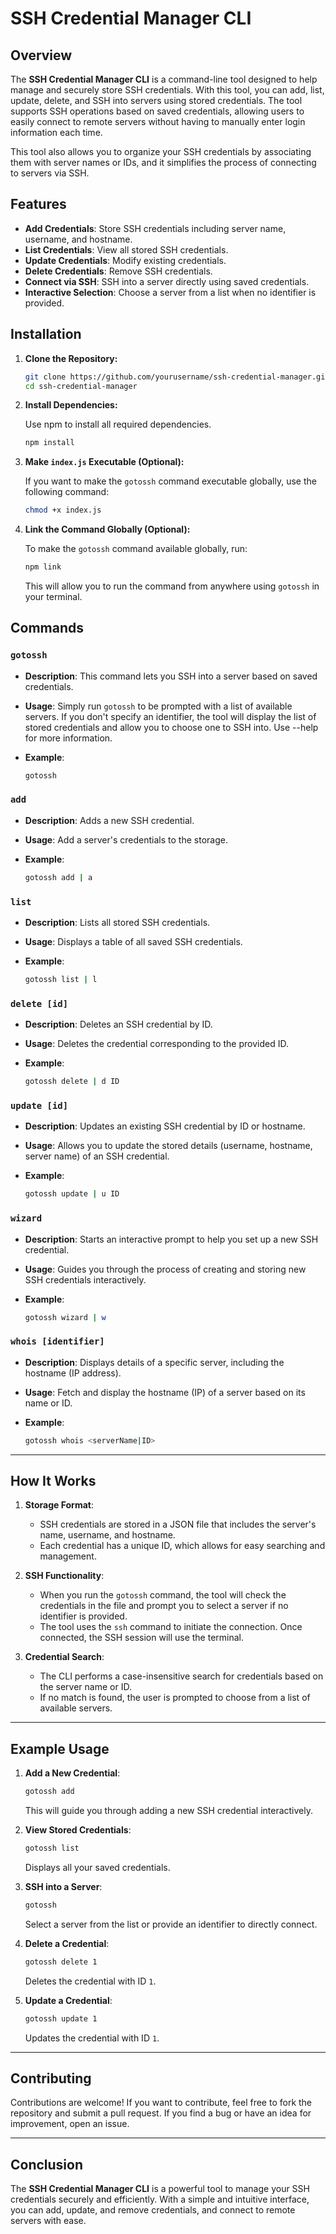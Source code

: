 # SSH Credential Manager CLI

## Overview

The **SSH Credential Manager CLI** is a command-line tool designed to help manage and securely store SSH credentials. With this tool, you can add, list, update, delete, and SSH into servers using stored credentials. The tool supports SSH operations based on saved credentials, allowing users to easily connect to remote servers without having to manually enter login information each time.

This tool also allows you to organize your SSH credentials by associating them with server names or IDs, and it simplifies the process of connecting to servers via SSH.

## Features

- **Add Credentials**: Store SSH credentials including server name, username, and hostname.
- **List Credentials**: View all stored SSH credentials.
- **Update Credentials**: Modify existing credentials.
- **Delete Credentials**: Remove SSH credentials.
- **Connect via SSH**: SSH into a server directly using saved credentials.
- **Interactive Selection**: Choose a server from a list when no identifier is provided.

## Installation

1. **Clone the Repository:**

   ```bash
   git clone https://github.com/yourusername/ssh-credential-manager.git
   cd ssh-credential-manager
   ```

2. **Install Dependencies:**

   Use npm to install all required dependencies.

   ```bash
   npm install
   ```

3. **Make `index.js` Executable (Optional):**

   If you want to make the `gotossh` command executable globally, use the following command:

   ```bash
   chmod +x index.js
   ```

4. **Link the Command Globally (Optional):**

   To make the `gotossh` command available globally, run:

   ```bash
   npm link
   ```

   This will allow you to run the command from anywhere using `gotossh` in your terminal.

## Commands

### `gotossh`

- **Description**: This command lets you SSH into a server based on saved credentials.
- **Usage**: Simply run `gotossh` to be prompted with a list of available servers. If you don't specify an identifier, the tool will display the list of stored credentials and allow you to choose one to SSH into. Use --help for more information.
- **Example**:

   ```bash
   gotossh
   ```

### `add`

- **Description**: Adds a new SSH credential.
- **Usage**: Add a server's credentials to the storage.
- **Example**:

   ```bash
   gotossh add | a
   ```

### `list`

- **Description**: Lists all stored SSH credentials.
- **Usage**: Displays a table of all saved SSH credentials.
- **Example**:

   ```bash
   gotossh list | l
   ```

### `delete [id]`

- **Description**: Deletes an SSH credential by ID.
- **Usage**: Deletes the credential corresponding to the provided ID.
- **Example**:

   ```bash
   gotossh delete | d ID
   ```

### `update [id]`

- **Description**: Updates an existing SSH credential by ID or hostname.
- **Usage**: Allows you to update the stored details (username, hostname, server name) of an SSH credential.
- **Example**:

   ```bash
   gotossh update | u ID
   ```

### `wizard`

- **Description**: Starts an interactive prompt to help you set up a new SSH credential.
- **Usage**: Guides you through the process of creating and storing new SSH credentials interactively.
- **Example**:

   ```bash
   gotossh wizard | w
   ```

### `whois [identifier]`

- **Description**: Displays details of a specific server, including the hostname (IP address).
- **Usage**: Fetch and display the hostname (IP) of a server based on its name or ID.
- **Example**:

   ```bash
   gotossh whois <serverName|ID>
   ```

---

## How It Works

1. **Storage Format**:
   - SSH credentials are stored in a JSON file that includes the server's name, username, and hostname.
   - Each credential has a unique ID, which allows for easy searching and management.

2. **SSH Functionality**:
   - When you run the `gotossh` command, the tool will check the credentials in the file and prompt you to select a server if no identifier is provided.
   - The tool uses the `ssh` command to initiate the connection. Once connected, the SSH session will use the terminal.

3. **Credential Search**:
   - The CLI performs a case-insensitive search for credentials based on the server name or ID.
   - If no match is found, the user is prompted to choose from a list of available servers.

---

## Example Usage

1. **Add a New Credential**:

   ```bash
   gotossh add
   ```

   This will guide you through adding a new SSH credential interactively.

2. **View Stored Credentials**:

   ```bash
   gotossh list
   ```

   Displays all your saved credentials.

3. **SSH into a Server**:

   ```bash
   gotossh
   ```

   Select a server from the list or provide an identifier to directly connect.

4. **Delete a Credential**:

   ```bash
   gotossh delete 1
   ```

   Deletes the credential with ID `1`.

5. **Update a Credential**:

   ```bash
   gotossh update 1
   ```

   Updates the credential with ID `1`.

---

## Contributing

Contributions are welcome! If you want to contribute, feel free to fork the repository and submit a pull request. If you find a bug or have an idea for improvement, open an issue.

---

## Conclusion

The **SSH Credential Manager CLI** is a powerful tool to manage your SSH credentials securely and efficiently. With a simple and intuitive interface, you can add, update, and remove credentials, and connect to remote servers with ease.
